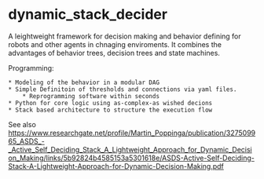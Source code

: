 # dynamic_stack_decider

A leightweight framework for decision making and behavior defining for robots and other agents in chnaging enviroments. It combines the advantages of behavior trees, decision trees and state machines.


Programming:

    * Modeling of the behavior in a modular DAG
    * Simple Definitoin of thresholds and connections via yaml files.
        * Reprogramming software within seconds
    * Python for core logic using as-complex-as wished decions
    * Stack based architecture to structure the execution flow

See also 
https://www.researchgate.net/profile/Martin_Poppinga/publication/327509965_ASDS_-_Active_Self_Deciding_Stack_A_Lightweight_Approach_for_Dynamic_Decision_Making/links/5b92824b4585153a5301618e/ASDS-Active-Self-Deciding-Stack-A-Lightweight-Approach-for-Dynamic-Decision-Making.pdf
